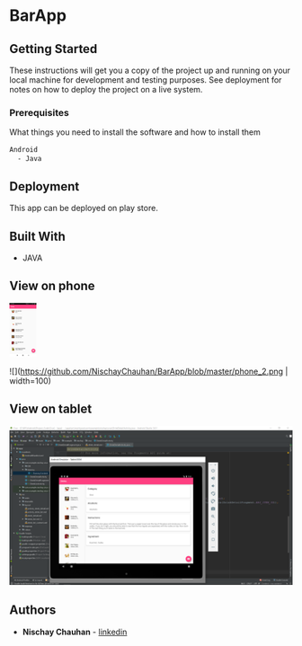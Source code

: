 # BarApp 

## Getting Started

These instructions will get you a copy of the project up and running on your local machine for development and testing purposes. See deployment for notes on how to deploy the project on a live system. 

### Prerequisites

What things you need to install the software and how to install them

```
Android
  - Java
```
## Deployment

This app can be deployed on play store. 

## Built With

* JAVA

## View on phone
<img src="https://github.com/NischayChauhan/BarApp/blob/master/phone_1.png" width="48">

![](https://github.com/NischayChauhan/BarApp/blob/master/phone_2.png | width=100)
## View on tablet
![img2](https://github.com/NischayChauhan/BarApp/blob/master/tab_output.png)

## Authors

* **Nischay Chauhan** - [linkedin](https://www.linkedin.com/in/nischaychauhan/)
